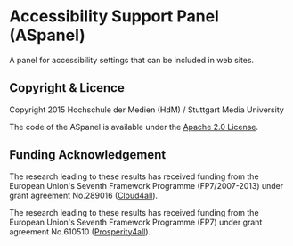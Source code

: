 ﻿# Accessibility Support Panel (ASpanel) 

A panel for accessibility settings that can be included in web sites. 

## Copyright & Licence

Copyright 2015 Hochschule der Medien (HdM) / Stuttgart Media University

The code of the ASpanel is available under the [Apache 2.0 License](https://github.com/REMEXLabs/ASpanel/blob/master/License.txt).

## Funding Acknowledgement

The research leading to these results has received funding from the European
Union's Seventh Framework Programme (FP7/2007-2013) under grant agreement No.289016
([Cloud4all](http://www.cloud4all.info/)).

The research leading to these results has received funding from the European
Union's Seventh Framework Programme (FP7) under grant agreement No.610510
([Prosperity4all](http://www.prosperity4all.eu/)).
